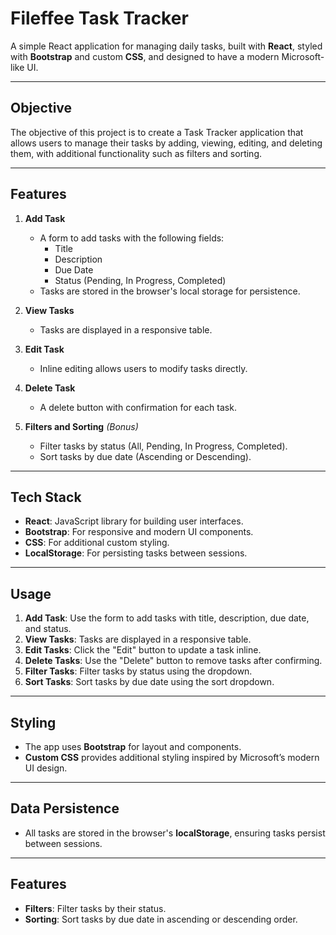 # Fileffee Task Tracker

A simple React application for managing daily tasks, built with **React**, styled with **Bootstrap** and custom **CSS**, and designed to have a modern Microsoft-like UI.

---

## Objective

The objective of this project is to create a Task Tracker application that allows users to manage their tasks by adding, viewing, editing, and deleting them, with additional functionality such as filters and sorting.

---

## Features

1. **Add Task**

   - A form to add tasks with the following fields:
     - Title
     - Description
     - Due Date
     - Status (Pending, In Progress, Completed)
   - Tasks are stored in the browser's local storage for persistence.

2. **View Tasks**

   - Tasks are displayed in a responsive table.

3. **Edit Task**

   - Inline editing allows users to modify tasks directly.

4. **Delete Task**

   - A delete button with confirmation for each task.

5. **Filters and Sorting** _(Bonus)_
   - Filter tasks by status (All, Pending, In Progress, Completed).
   - Sort tasks by due date (Ascending or Descending).

---

## Tech Stack

- **React**: JavaScript library for building user interfaces.
- **Bootstrap**: For responsive and modern UI components.
- **CSS**: For additional custom styling.
- **LocalStorage**: For persisting tasks between sessions.

---

## Usage

1. **Add Task**: Use the form to add tasks with title, description, due date, and status.
2. **View Tasks**: Tasks are displayed in a responsive table.
3. **Edit Tasks**: Click the "Edit" button to update a task inline.
4. **Delete Tasks**: Use the "Delete" button to remove tasks after confirming.
5. **Filter Tasks**: Filter tasks by status using the dropdown.
6. **Sort Tasks**: Sort tasks by due date using the sort dropdown.

---

## Styling

- The app uses **Bootstrap** for layout and components.
- **Custom CSS** provides additional styling inspired by Microsoft’s modern UI design.

---

## Data Persistence

- All tasks are stored in the browser's **localStorage**, ensuring tasks persist between sessions.

---

## Features

- **Filters**: Filter tasks by their status.
- **Sorting**: Sort tasks by due date in ascending or descending order.
